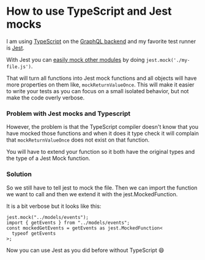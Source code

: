 # How to use TypeScript and Jest mocks

I am using [TypeScript](https://www.typescriptlang.org/) on the [GraphQL backend](https://github.com/copenhagenjs/copenhagenjs.dk/tree/master/runs/graphql) and my favorite test runner is [Jest](https://jestjs.io/).

With Jest you can [easily mock other modules](https://jestjs.io/docs/en/mock-functions.html) by doing `jest.mock('./my-file.js')`.

That will turn all functions into Jest mock functions and all objects will have more properties on them like, `mockReturnValueOnce`. This will make it easier to write your tests as you can focus on a small isolated behavior, but not make the code overly verbose.

### Problem with Jest mocks and Typescript

However, the problem is that the TypeScript compiler doesn't know that you have mocked those functions and when it does it type check it will complain that `mockReturnValueOnce` does not exist on that function.

You will have to extend your function so it both have the original types and the type of a Jest Mock function.

### Solution

So we still have to tell jest to mock the file. Then we can import the function we want to call and then we extend it with the jest.MockedFunction.

It is a bit verbose but it looks like this:

```
jest.mock("../models/events");
import { getEvents } from "../models/events";
const mockedGetEvents = getEvents as jest.MockedFunction<
  typeof getEvents
>;
```

Now you can use Jest as you did before without TypeScript 😄